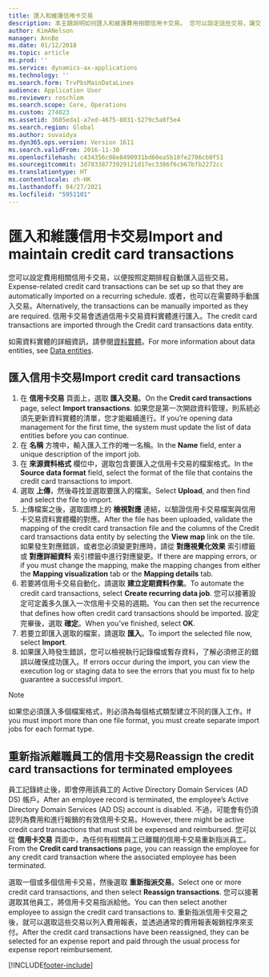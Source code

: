 ```yaml
---
title: 匯入和維護信用卡交易
description: 本主題說明如何匯入和維護費用相關信用卡交易。 您可以設定這些交易，讓交易按照週期性排程自動進行匯入，也可以在需要時手動匯入這些交易。
author: KimANelson
manager: AnnBe
ms.date: 01/12/2018
ms.topic: article
ms.prod: ''
ms.service: dynamics-ax-applications
ms.technology: ''
ms.search.form: TrvPbsMainDataLines
audience: Application User
ms.reviewer: roschlom
ms.search.scope: Core, Operations
ms.custom: 274023
ms.assetid: 3605eda1-a7ed-4675-8031-5279c5a8f5e4
ms.search.region: Global
ms.author: suvaidya
ms.dyn365.ops.version: Version 1611
ms.search.validFrom: 2016-11-30
ms.openlocfilehash: c434356c08e8490931bd60ea5b10fe2706cb0f51
ms.sourcegitcommit: 3d78338773929121d17ec3386f6cb67bfb2272cc
ms.translationtype: HT
ms.contentlocale: zh-HK
ms.lasthandoff: 04/27/2021
ms.locfileid: "5951101"
---
```

# <a name="import-and-maintain-credit-card-transactions"></a><span data-ttu-id="93d5c-104">匯入和維護信用卡交易</span><span class="sxs-lookup"><span data-stu-id="93d5c-104">Import and maintain credit card transactions</span></span>

<span data-ttu-id="93d5c-105">您可以設定費用相關信用卡交易，以便按照定期排程自動匯入這些交易。</span><span class="sxs-lookup"><span data-stu-id="93d5c-105">Expense-related credit card transactions can be set up so that they are automatically imported on a recurring schedule.</span></span> <span data-ttu-id="93d5c-106">或者，也可以在需要時手動匯入交易。</span><span class="sxs-lookup"><span data-stu-id="93d5c-106">Alternatively, the transactions can be manually imported as they are required.</span></span> <span data-ttu-id="93d5c-107">信用卡交易會透過信用卡交易資料實體進行匯入。</span><span class="sxs-lookup"><span data-stu-id="93d5c-107">The credit card transactions are imported through the Credit card transactions data entity.</span></span>

<span data-ttu-id="93d5c-108">如需資料實體的詳細資訊，請參閱[資料實體](/dynamics365/fin-ops-core/dev-itpro/data-entities/data-entities)。</span><span class="sxs-lookup"><span data-stu-id="93d5c-108">For more information about data entities, see [Data entities](/dynamics365/fin-ops-core/dev-itpro/data-entities/data-entities).</span></span>

## <a name="import-credit-card-transactions"></a><span data-ttu-id="93d5c-109">匯入信用卡交易</span><span class="sxs-lookup"><span data-stu-id="93d5c-109">Import credit card transactions</span></span>

1. <span data-ttu-id="93d5c-110">在 **信用卡交易** 頁面上，選取 **匯入交易**。</span><span class="sxs-lookup"><span data-stu-id="93d5c-110">On the **Credit card transactions** page, select **Import transactions**.</span></span> <span data-ttu-id="93d5c-111">如果您是第一次開啟資料管理，則系統必須先更新資料實體的清單，您才能繼續進行。</span><span class="sxs-lookup"><span data-stu-id="93d5c-111">If you’re opening data management for the first time, the system must update the list of data entities before you can continue.</span></span>
2. <span data-ttu-id="93d5c-112">在 **名稱** 方塊中，輸入匯入工作的唯一名稱。</span><span class="sxs-lookup"><span data-stu-id="93d5c-112">In the **Name** field, enter a unique description of the import job.</span></span>
3. <span data-ttu-id="93d5c-113">在 **來源資料格式** 欄位中，選取包含要匯入之信用卡交易的檔案格式。</span><span class="sxs-lookup"><span data-stu-id="93d5c-113">In the **Source data format** field, select the format of the file that contains the credit card transactions to import.</span></span>
4. <span data-ttu-id="93d5c-114">選取 **上傳**，然後尋找並選取要匯入的檔案。</span><span class="sxs-lookup"><span data-stu-id="93d5c-114">Select **Upload**, and then find and select the file to import.</span></span>
5. <span data-ttu-id="93d5c-115">上傳檔案之後，選取圖標上的 **檢視對應** 連結，以驗證信用卡交易檔案與信用卡交易資料實體欄的對應。</span><span class="sxs-lookup"><span data-stu-id="93d5c-115">After the file has been uploaded, validate the mapping of the credit card transaction file and the columns of the Credit card transactions data entity by selecting the **View map** link on the tile.</span></span> <span data-ttu-id="93d5c-116">如果發生對應錯誤，或者您必須變更對應時，請從 **對應視覺化效果** 索引標籤或 **對應詳細資料** 索引標籤中進行對應變更。</span><span class="sxs-lookup"><span data-stu-id="93d5c-116">If there are mapping errors, or if you must change the mapping, make the mapping changes from either the **Mapping visualization** tab or the **Mapping details** tab.</span></span>
6. <span data-ttu-id="93d5c-117">若要將信用卡交易自動化，請選取 **建立定期資料作業**。</span><span class="sxs-lookup"><span data-stu-id="93d5c-117">To automate the credit card transactions, select **Create recurring data job**.</span></span> <span data-ttu-id="93d5c-118">您可以接著設定可定義多久匯入一次信用卡交易的週期。</span><span class="sxs-lookup"><span data-stu-id="93d5c-118">You can then set the recurrence that defines how often credit card transactions should be imported.</span></span> <span data-ttu-id="93d5c-119">設定完畢後，選取 **確定**。</span><span class="sxs-lookup"><span data-stu-id="93d5c-119">When you’ve finished, select **OK**.</span></span>
7. <span data-ttu-id="93d5c-120">若要立即匯入選取的檔案，請選取 **匯入**。</span><span class="sxs-lookup"><span data-stu-id="93d5c-120">To import the selected file now, select **Import**.</span></span>
8. <span data-ttu-id="93d5c-121">如果匯入時發生錯誤，您可以檢視執行記錄檔或暫存資料，了解必須修正的錯誤以確保成功匯入。</span><span class="sxs-lookup"><span data-stu-id="93d5c-121">If errors occur during the import, you can view the execution log or staging data to see the errors that you must fix to help guarantee a successful import.</span></span>

> [!NOTE]
> <span data-ttu-id="93d5c-122">如果您必須匯入多個檔案格式，則必須為每個格式類型建立不同的匯入工作。</span><span class="sxs-lookup"><span data-stu-id="93d5c-122">If you must import more than one file format, you must create separate import jobs for each format type.</span></span>

## <a name="reassign-the-credit-card-transactions-for-terminated-employees"></a><span data-ttu-id="93d5c-123">重新指派離職員工的信用卡交易</span><span class="sxs-lookup"><span data-stu-id="93d5c-123">Reassign the credit card transactions for terminated employees</span></span>

<span data-ttu-id="93d5c-124">員工記錄終止後，即會停用該員工的 Active Directory Domain Services (AD DS) 帳戶。</span><span class="sxs-lookup"><span data-stu-id="93d5c-124">After an employee record is terminated, the employee’s Active Directory Domain Services (AD DS) account is disabled.</span></span> <span data-ttu-id="93d5c-125">不過，可能會有仍須認列為費用和進行報銷的有效信用卡交易。</span><span class="sxs-lookup"><span data-stu-id="93d5c-125">However, there might be active credit card transactions that must still be expensed and reimbursed.</span></span> <span data-ttu-id="93d5c-126">您可以從 **信用卡交易** 頁面中，為任何有相關員工已離職的信用卡交易重新指派員工。</span><span class="sxs-lookup"><span data-stu-id="93d5c-126">From the **Credit card transactions** page, you can reassign the employee for any credit card transaction where the associated employee has been terminated.</span></span>

<span data-ttu-id="93d5c-127">選取一個或多個信用卡交易，然後選取 **重新指派交易**。</span><span class="sxs-lookup"><span data-stu-id="93d5c-127">Select one or more credit card transactions, and then select **Reassign transactions**.</span></span> <span data-ttu-id="93d5c-128">您可以接著選取其他員工，將信用卡交易指派給他。</span><span class="sxs-lookup"><span data-stu-id="93d5c-128">You can then select another employee to assign the credit card transactions to.</span></span> <span data-ttu-id="93d5c-129">重新指派信用卡交易之後，就可以選取這些交易以列入費用報表，並透過通常的費用報表報銷程序來支付。</span><span class="sxs-lookup"><span data-stu-id="93d5c-129">After the credit card transactions have been reassigned, they can be selected for an expense report and paid through the usual process for expense report reimbursement.</span></span>


[!INCLUDE[footer-include](../includes/footer-banner.md)]